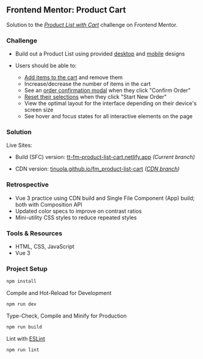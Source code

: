 ## Frontend Mentor: Product Cart

Solution to the _[Product List with Cart](https://www.frontendmentor.io/challenges/product-list-with-cart-5MmqLVAp_d)_ challenge on Frontend Mentor.

### Challenge

- Build out a Product List using provided [desktop](/public/fm_assets/design/01_preview.jpg) and [mobile](/public/fm_assets/design/06_mobile-design-empty.jpg) designs
- Users should be able to:

  - [Add items to the cart](/public/fm_assets/design/04_desktop-design-selected.jpg) and remove them
  - Increase/decrease the number of items in the cart
  - See an [order confirmation modal](/public/fm_assets/design/05_desktop-design-order-confirmation.jpg) when they click "Confirm Order"
  - [Reset their selections](/public/fm_assets/design/02_desktop-design-empty.jpg) when they click "Start New Order"
  - View the optimal layout for the interface depending on their device's screen size
  - See hover and focus states for all interactive elements on the page

### Solution

Live Sites:

- Build (SFC) version: [tt-fm-product-list-cart.netlify.app](https://tt-fm-product-list-cart.netlify.app/) _(Current branch)_

- CDN version: [tinuola.github.io/fm_product-list-cart](https://tinuola.github.io/fm_product-list-cart/) _([CDN branch](https://github.com/tinuola/fm_product-list-cart/tree/cdnBuild))_

### Retrospective

- Vue 3 practice using CDN build and Single File Component (App) build; both with Composition API
- Updated color specs to improve on contrast ratios
- Mini-utility CSS styles to reduce repeated styles

### Tools & Resources

- HTML, CSS, JavaScript
- Vue 3

### Project Setup

```sh
npm install
```

Compile and Hot-Reload for Development

```sh
npm run dev
```

Type-Check, Compile and Minify for Production

```sh
npm run build
```

Lint with [ESLint](https://eslint.org/)

```sh
npm run lint
```
